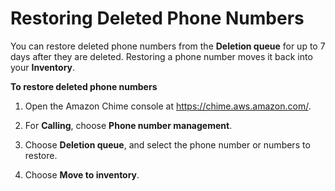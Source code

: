 # Restoring Deleted Phone Numbers<a name="restore-phone"></a>

You can restore deleted phone numbers from the **Deletion queue** for up to 7 days after they are deleted\. Restoring a phone number moves it back into your **Inventory**\.

**To restore deleted phone numbers**

1. Open the Amazon Chime console at [https://chime\.aws\.amazon\.com/](https://chime.aws.amazon.com)\.

1. For **Calling**, choose **Phone number management**\.

1. Choose **Deletion queue**, and select the phone number or numbers to restore\.

1. Choose **Move to inventory**\.